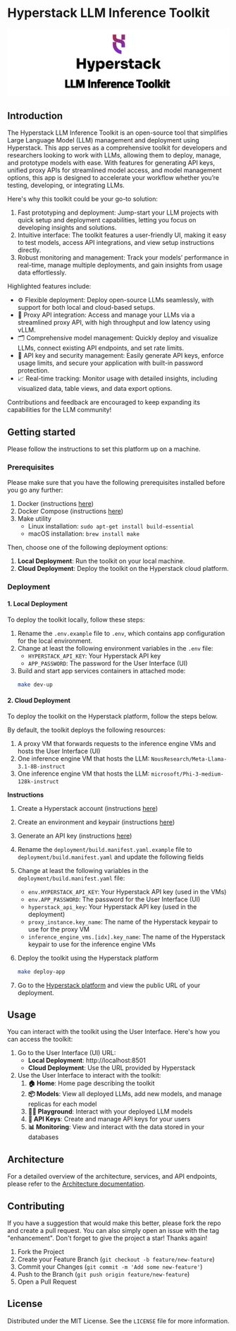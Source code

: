 # Hyperstack LLM Inference Toolkit

![Banner](./docs/images/banner.png)

## Introduction

The Hyperstack LLM Inference Toolkit is an open-source tool that simplifies Large Language Model (LLM) management and deployment using Hyperstack. This app serves as a comprehensive toolkit for developers and researchers looking to work with LLMs, allowing them to deploy, manage, and prototype models with ease. With features for generating API keys, unified proxy APIs for streamlined model access, and model management options, this app is designed to accelerate your workflow whether you’re testing, developing, or integrating LLMs.

Here's why this toolkit could be your go-to solution:

1. Fast prototyping and deployment: Jump-start your LLM projects with quick setup and deployment capabilities, letting you focus on developing insights and solutions.
2. Intuitive interface: The toolkit features a user-friendly UI, making it easy to test models, access API integrations, and view setup instructions directly.
3. Robust monitoring and management: Track your models’ performance in real-time, manage multiple deployments, and gain insights from usage data effortlessly.

Highlighted features include:

- ⚙️ Flexible deployment: Deploy open-source LLMs seamlessly, with support for both local and cloud-based setups.
- 🔗 Proxy API integration: Access and manage your LLMs via a streamlined proxy API, with high throughput and low latency using vLLM.
- 🗂️ Comprehensive model management: Quickly deploy and visualize LLMs, connect existing API endpoints, and set rate limits.
- 🔐 API key and security management: Easily generate API keys, enforce usage limits, and secure your application with built-in password protection.
- 📈 Real-time tracking: Monitor usage with detailed insights, including visualized data, table views, and data export options.

Contributions and feedback are encouraged to keep expanding its capabilities for the LLM community!

## Getting started

Please follow the instructions to set this platform up on a machine.

### Prerequisites

Please make sure that you have the following prerequisites installed before you go any further:

1. Docker (instructions [here](https://docs.docker.com/engine/install/))
2. Docker Compose (instructions [here](https://docs.docker.com/compose/install/))
3. Make utility
   - Linux installation: `sudo apt-get install build-essential`
   - macOS installation: `brew install make`

Then, choose one of the following deployment options:

1. **Local Deployment**: Run the toolkit on your local machine.
2. **Cloud Deployment**: Deploy the toolkit on the Hyperstack cloud platform.

### Deployment

#### 1. Local Deployment

To deploy the toolkit locally, follow these steps:

1. Rename the `.env.example` file to `.env`, which contains app configuration for the local environment.
2. Change at least the following environment variables in the `.env` file:
   - `HYPERSTACK_API_KEY`: Your Hyperstack API key
   - `APP_PASSWORD`: The password for the User Interface (UI)
3. Build and start app services containers in attached mode:
   ```bash
   make dev-up
   ```

#### 2. Cloud Deployment

To deploy the toolkit on the Hyperstack platform, follow the steps below.

By default, the toolkit deploys the following resources:

1. A proxy VM that forwards requests to the inference engine VMs and hosts the User Interface (UI)
2. One inference engine VM that hosts the LLM: `NousResearch/Meta-Llama-3.1-8B-instruct`
3. One inference engine VM that hosts the LLM: `microsoft/Phi-3-medium-128k-instruct`

**Instructions**

1. Create a Hyperstack account (instructions [here](https://infrahub-doc.nexgencloud.com/docs/getting-started#before-getting-started))
2. Create an environment and keypair (instructions [here](https://infrahub-doc.nexgencloud.com/docs/getting-started/))
3. Generate an API key (instructions [here](https://infrahub-doc.nexgencloud.com/docs/api-reference/getting-started-api/authentication/#generate-your-first-api-key))
4. Rename the `deployment/build.manifest.yaml.example` file to `deployment/build.manifest.yaml` and update the following fields
5. Change at least the following variables in the `deployment/build.manifest.yaml` file:

   - `env.HYPERSTACK_API_KEY`: Your Hyperstack API key (used in the VMs)
   - `env.APP_PASSWORD`: The password for the User Interface (UI)
   - `hyperstack_api_key`: Your Hyperstack API key (used in the deployment)
   - `proxy_instance.key_name`: The name of the Hyperstack keypair to use for the proxy VM
   - `inference_engine_vms.[idx].key_name`: The name of the Hyperstack keypair to use for the inference engine VMs

6. Deploy the toolkit using the Hyperstack platform
   ```bash
   make deploy-app
   ```
7. Go to the [Hyperstack platform](https://console.hyperstack.cloud) and view the public URL of your deployment.

## Usage

You can interact with the toolkit using the User Interface. Here's how you can access the toolkit:

1. Go to the User Interface (UI) URL:
   - **Local Deployment**: http://localhost:8501
   - **Cloud Deployment**: Use the URL provided by Hyperstack
2. Use the User Interface to interact with the toolkit:
   1. **🏠 Home**: Home page describing the toolkit
   2. **📦 Models**: View all deployed LLMs, add new models, and manage replicas for each model
   3. **👩‍💻 Playground**: Interact with your deployed LLM models
   4. **🔑 API Keys**: Create and manage API keys for your users
   5. **📊 Monitoring**: View and interact with the data stored in your databases

## Architecture

For a detailed overview of the architecture, services, and API endpoints, please refer to the [Architecture documentation](./docs/architecture.md).

## Contributing

If you have a suggestion that would make this better, please fork the repo and create a pull request. You can also simply open an issue with the tag "enhancement". Don't forget to give the project a star! Thanks again!

1. Fork the Project
2. Create your Feature Branch (`git checkout -b feature/new-feature`)
3. Commit your Changes (`git commit -m 'Add some new-feature'`)
4. Push to the Branch (`git push origin feature/new-feature`)
5. Open a Pull Request

## License

Distributed under the MIT License. See the `LICENSE` file for more information.
